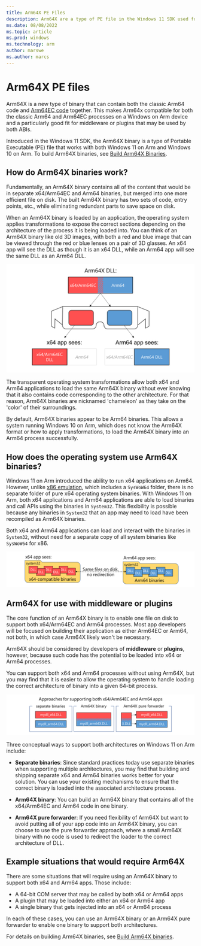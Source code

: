 ```yaml
---
title: Arm64X PE Files
description: Arm64X are a type of PE file in the Windows 11 SDK used for x64 compatibility on Arm64. Arm64X may be a good solution for developers of middleware or plugins, where code could get loaded into x64 or Arm64 processes.
ms.date: 08/08/2022
ms.topic: article
ms.prod: windows
ms.technology: arm
author: marswe
ms.author: marcs
---
```


# Arm64X PE files

Arm64X is a new type of binary that can contain both the classic Arm64 code and [Arm64EC code](./arm64ec.md) together. This makes Arm64x compatible for both the classic Arm64 and Arm64EC processes on a Windows on Arm device and a particularly good fit for middleware or plugins that may be used by both ABIs.

Introduced in the Windows 11 SDK, the Arm64X binary is a type of Portable Executable (PE) file that works with both Windows 11 on Arm and Windows 10 on Arm. To build Arm64X binaries, see [Build Arm64X Binaries](./arm64x-build.md).

## How do Arm64X binaries work?

Fundamentally, an Arm64X binary contains all of the content that would be in separate x64/Arm64EC and Arm64 binaries, but merged into one more efficient file on disk. The built Arm64X binary has two sets of code, entry points, etc., while eliminating redundant parts to save space on disk.

When an Arm64X binary is loaded by an application, the operating system applies transformations to expose the correct sections depending on the architecture of the process it is being loaded into. You can think of an Arm64X binary like old 3D images, with both a red and blue image that can be viewed through the red or blue lenses on a pair of 3D glasses. An x64 app will see the DLL as though it is an x64 DLL, while an Arm64 app will see the same DLL as an Arm64 DLL.

![Arm64X transformation graphic showing 3D glasses with red and blue lenses](../arm-docs/images/arm-transformation-graphic.png)

The transparent operating system transformations allow both x64 and Arm64 applications to load the same Arm64X binary without ever knowing that it also contains code corresponding to the other architecture. For that reason, Arm64X binaries are nicknamed 'chameleon' as they take on the 'color' of their surroundings.

By default, Arm64X binaries appear to be Arm64 binaries. This allows a system running Windows 10 on Arm, which does not know the Arm64X format or how to apply transformations, to load the Arm64X binary into an Arm64 process successfully.

## How does the operating system use Arm64X binaries?

Windows 11 on Arm introduced the ability to run x64 applications on Arm64. However, unlike [x86 emulation](./apps-on-arm-x86-emulation.md), which includes a `SysWoW64` folder, there is no separate folder of pure x64 operating system binaries. With Windows 11 on Arm, both x64 applications and Arm64 applications are able to load binaries and call APIs using the binaries in `System32`. This flexibility is possible because any binaries in `System32` that an app may need to load have been recompiled as Arm64X binaries.

Both x64 and Arm64 applications can load and interact with the binaries in `System32`, without need for a separate copy of all system binaries like `SysWoW64` for x86.

![x64 and Arm64 compatible binaries in System32 folders](./images/arm64-x64-compatible-binaries.png)

## Arm64X for use with middleware or plugins

The core function of an Arm64X binary is to enable one file on disk to support both x64/Arm64EC and Arm64 processes. Most app developers will be focused on building their application as either Arm64EC or Arm64, not both, in which case Arm64X likely won't be necessary.

Arm64X should be considered by developers of **middleware** or **plugins**, however, because such code has the potential to be loaded into x64 or Arm64 processes.

You can support both x64 and Arm64 processes without using Arm64X, but you may find that it is easier to allow the operating system to handle loading the correct architecture of binary into a given 64-bit process.

![Three approaches for supporting apps separate binaries, Arm64x binary, Arm64X pure forwarder combining x64/Arm64EC with Arm64 binaries](./images/arm-binary-approaches.png)

Three conceptual ways to support both architectures on Windows 11 on Arm include:

- **Separate binaries**: Since standard practices today use separate binaries when supporting multiple architectures, you may find that building and shipping separate x64 and Arm64 binaries works better for your solution. You can use your existing mechanisms to ensure that the correct binary is loaded into the associated architecture process.

- **Arm64X binary**: You can build an Arm64X binary that contains all of the x64/Arm64EC and Arm64 code in one binary.  

- **Arm64X pure forwarder**: If you need flexibility of Arm64X but want to avoid putting all of your app code into an Arm64X binary, you can choose to use the pure forwarder approach, where a small Arm64X binary with no code is used to redirect the loader to the correct architecture of DLL.

## Example situations that would require Arm64X

There are some situations that will require using an Arm64X binary to support both x64 and Arm64 apps.  Those include:

- A 64-bit COM server that may be called by both x64 or Arm64 apps
- A plugin that may be loaded into either an x64 or Arm64 app
- A single binary that gets injected into an x64 or Arm64 process

In each of these cases, you can use an Arm64X binary or an Arm64X pure forwarder to enable one binary to support both architectures.

For details on building Arm64X binaries, see [Build Arm64X binaries](./arm64x-build.md).
